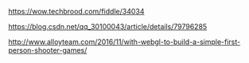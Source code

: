 <!--
 * @Author: your name
 * @Date: 2021-03-24 21:00:09
 * @LastEditTime: 2021-03-25 10:41:09
 * @LastEditors: Please set LastEditors
 * @Description: In User Settings Edit
 * @FilePath: /three.js-lessions/教程/docs/THREE.JS实现射击游戏.md
-->
https://wow.techbrood.com/fiddle/34034

https://blog.csdn.net/qq_30100043/article/details/79796285

http://www.alloyteam.com/2016/11/with-webgl-to-build-a-simple-first-person-shooter-games/